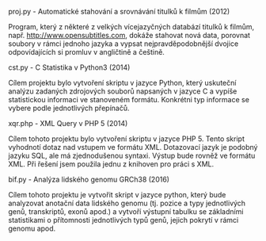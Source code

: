 proj.py - Automatické stahování a srovnávání titulků k filmům (2012)

Program, který z některé z velkých vícejazyčných databází titulků k filmům, např. http://www.opensubtitles.com, dokáže stahovat nová data, porovnat soubory v rámci jednoho jazyka a vypsat nejpravděpodobnější dvojice odpovídajících si promluv v angličtině a češtině.


cst.py - C Statistika v Python3 (2014)

Cílem projektu bylo vytvoření skriptu v jazyce Python, který uskuteční analýzu zadaných zdrojových souborů napsaných v jazyce C a vypíše statistickou informaci ve stanoveném formátu. Konkrétni typ informace se vybere podle jednotlivých přepínačů.


xqr.php - XML Query v PHP 5 (2014)

Cílem tohoto projektu bylo vytvoření skriptu v jazyce PHP 5. Tento skript vyhodnotí dotaz nad vstupem ve formátu XML. Dotazovací jazyk je podobný jazyku SQL, ale má zjednodušenou syntaxi. Výstup bude rovněž ve formátu XML. Při řešení jsem použila jednu z knihoven pro práci s XML.


bif.py - Analýza lidského genomu GRCh38 (2016)

Cílem tohoto projektu je vytvořit skript v jazyce python, který bude analyzovat anotační data lidského genomu (tj. pozice a typy jednotlivých genů, transkriptů, exonů apod.) a vytvoří výstupní tabulku se základními statistikami o přítomnosti jednotlivých typů genů, jejich pokrytí v rámci genomu apod.
